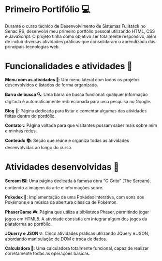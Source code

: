 # Primeiro Portifólio 💻

Durante o curso técnico de Desenvolvimento de Sistemas Fullstack no Senac RS, desenvolvi meu primeiro portfólio pessoal utilizando HTML, CSS e JavaScript. O projeto tinha como objetivo ser totalmente responsivo, além de incluir diversas atividades práticas que consolidaram o aprendizado das principais tecnologias web.

# Funcionalidades e atividades 🧭

**Menu com as atividades 🧩**: 
Um menu lateral com todos os projetos desenvolvidos e listados de forma organizada.

**Barra de busca 🔍**: 
Uma barra de busca funcional: qualquer informação digitada é automaticamente redirecionada para uma pesquisa no Google.

**Blog 📰**: 
Página dedicada para listar e comentar algumas das atividades feitas dentro do portfólio.

**Contato 📞**: 
Página voltada para que visitantes possam saber mais sobre mim e minhas redes.

**Conteúdo 📚**: 
Seção que reúne e organiza todas as atividades desenvolvidas ao longo do curso.

# Atividades desenvolvidas 🎨

**Scream 🖼️**: 
Uma página dedicada à famosa obra “O Grito” (The Scream), contendo a imagem da arte e informações sobre.

**Pokedex 🔴**: 
Implementação de uma Pokédex interativa, com sons dos Pokémons e a música da abertura clássica de Pokémon.

**PhaserGame 🎮**: 
Página que utiliza a biblioteca Phaser, permitindo jogar jogos em HTML5. A atividade consistia em integrar algum dos jogos da plataforma ao portfólio.

**JQuerry e JSON 💡**: 
Cinco atividades práticas utilizando JQuery e JSON, abordando manipulação de DOM e troca de dados.

**Calculadora 🧮**: 
Uma calculadora totalmente funcional, capaz de realizar corretamente todas as operações básicas.
